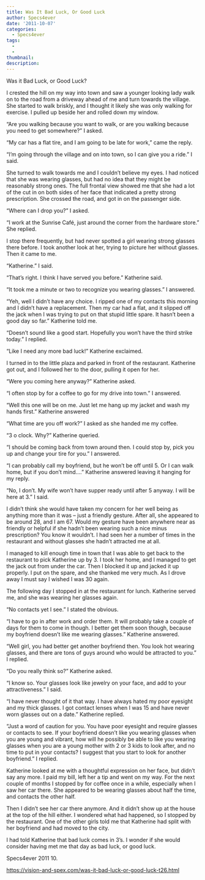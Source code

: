 ```yaml
---
title: Was It Bad Luck, Or Good Luck
author: Specs4ever
date: '2011-10-07'
categories:
  - Specs4ever
tags:
  - 
  - 
thumbnail: 
description: 
---
```


Was it Bad Luck, or Good Luck?

I crested the hill on my way into town and saw a younger looking lady walk on to the road from a driveway ahead of me and turn towards the village.  She started to walk briskly, and I thought it likely she was only walking for exercise.  I pulled up beside her and rolled down my window.

“Are you walking because you want to walk, or are you walking because you need to get somewhere?” I asked.

“My car has a flat tire, and I am going to be late for work,” came the reply.

“I’m going through the village and on into town, so I can give you a ride.” I said.

She turned to walk towards me and I couldn’t believe my eyes. I had noticed that she was wearing glasses, but had no idea that they might be reasonably strong ones. The full frontal view showed me that she had a lot of the cut in on both sides of her face that indicated a pretty strong prescription. She crossed the road, and got in on the passenger side.

“Where can I drop you?” I asked.

“I work at the Sunrise Café, just around the corner from the hardware store.” She replied.

I stop there frequently, but had never spotted a girl wearing strong glasses there before. I took another look at her, trying to picture her without glasses. Then it came to me.

“Katherine.” I said.

“That’s right. I think I have served you before.” Katherine said.

“It took me a minute or two to recognize you wearing glasses.” I answered.

“Yeh, well I didn’t have any choice. I ripped one of my contacts this morning and I didn’t have a replacement. Then my car had a flat, and it slipped off the jack when I was trying to put on that stupid little spare.  It hasn’t been a good day so far.” Katherine told me.

“Doesn’t sound like a good start.  Hopefully you won’t have the third strike today.” I replied.

“Like I need any more bad luck!” Katherine exclaimed.

I turned in to the little plaza and parked in front of the restaurant.  Katherine got out, and I followed her to the door, pulling it open for her.

“Were you coming here anyway?” Katherine asked.

“I often stop by for a coffee to go for my drive into town.” I answered.

“Well this one will be on me. Just let me hang up my jacket and wash my hands first.” Katherine answered

“What time are you off work?” I asked as she handed me my coffee.

“3 o clock. Why?” Katherine queried.

“I should be coming back from town around then. I could stop by, pick you up and change your tire for you.” I answered.

“I can probably call my boyfriend, but he won’t be off until 5. Or I can walk home, but if you don’t mind….” Katherine answered leaving it hanging for my reply.

“No, I don’t. My wife won’t have supper ready until after 5 anyway.  I will be here at 3.” I said.

I didn’t think she would have taken my concern for her well being as anything more than it was – just a friendly gesture. After all, she appeared to be around 28, and I am 67.  Would my gesture have been anywhere near as friendly or helpful if she hadn’t been wearing such a nice minus prescription?  You know it wouldn’t. I had seen her a number of times in the restaurant and without glasses she hadn’t attracted me at all.

I managed to kill enough time in town that I was able to get back to the restaurant to pick Katherine up by 3. I took her home, and I managed to get the jack out from under the car. Then I blocked it up and jacked it up properly. I put on the spare, and she thanked me very much.  As I drove away I must say I wished I was 30 again.

The following day I stopped in at the restaurant for lunch. Katherine served me, and she was wearing her glasses again.

“No contacts yet I see.” I stated the obvious.

“I have to go in after work and order them.  It will probably take a couple of days for them to come in though. I better get them soon though, because my boyfriend doesn’t like me wearing glasses.” Katherine answered.

“Well girl, you had better get another boyfriend then. You look hot wearing glasses, and there are tons of guys around who would be attracted to you.” I replied.

“Do you really think so?” Katherine asked.

“I know so. Your glasses look like jewelry on your face, and add to your attractiveness.” I said.

“I have never thought of it that way. I have always hated my poor eyesight and my thick glasses. I got contact lenses when I was 15 and have never worn glasses out on a date.” Katherine replied.

“Just a word of caution for you. You have poor eyesight and require glasses or contacts to see.  If your boyfriend doesn’t like you wearing glasses when you are young and vibrant, how will he possibly be able to like you wearing glasses when you are a young mother with 2 or 3 kids to look after, and no time to put in your contacts?  I suggest that you start to look for another boyfriend.” I replied.

Katherine looked at me with a thoughtful expression on her face, but didn’t say any more.  I paid my bill, left her a tip and went on my way.  For the next couple of months I stopped by for coffee once in a while, especially when I saw her car there. She appeared to be wearing glasses about half the time, and contacts the other half.

Then I didn’t see her car there anymore. And it didn’t show up at the house at the top of the hill either.  I wondered what had happened, so I stopped by the restaurant.  One of the other girls told me that Katherine had split with her boyfriend and had moved to the city.

I had told Katherine that bad luck comes in 3’s. I wonder if she would consider having met me that day as bad luck, or good luck.

Specs4ever
2011 10.

https://vision-and-spex.com/was-it-bad-luck-or-good-luck-t26.html
